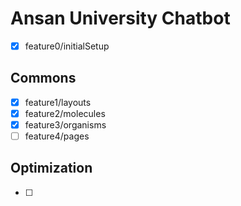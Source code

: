 # Ansan University Chatbot

- [x] feature0/initialSetup

## Commons

- [x] feature1/layouts
- [x] feature2/molecules
- [x] feature3/organisms
- [ ] feature4/pages

## Optimization

- [ ]
